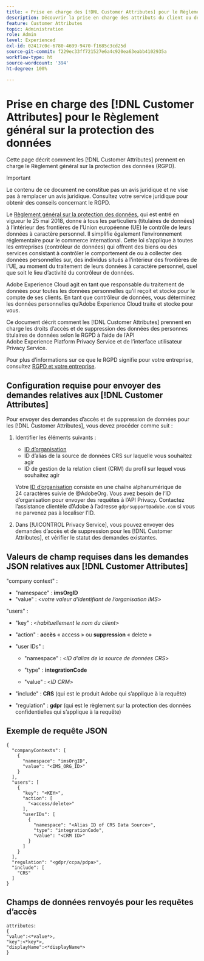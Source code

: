 ```yaml
---
title: « Prise en charge des [!DNL Customer Attributes] pour le Règlement général sur la protection des données »
description: Découvrir la prise en charge des attributs du client ou de la cliente pour le Règlement général sur la protection des données
feature: Customer Attributes
topic: Administration
role: Admin
level: Experienced
exl-id: 02417c0c-6780-4699-9470-f1685c3cd25d
source-git-commit: f229ec33ff721527e6a4c920ea63eabb4102935a
workflow-type: ht
source-wordcount: '394'
ht-degree: 100%

---
```


# Prise en charge des [!DNL Customer Attributes] pour le Règlement général sur la protection des données

Cette page décrit comment les [!DNL Customer Attributes] prennent en charge le Règlement général sur la protection des données (RGPD).

>[!IMPORTANT]
>
>Le contenu de ce document ne constitue pas un avis juridique et ne vise pas à remplacer un avis juridique. Consultez votre service juridique pour obtenir des conseils concernant le RGPD.

Le [Règlement général sur la protection des données](https://business.adobe.com/fr/privacy/general-data-protection-regulation.html), qui est entré en vigueur le 25 mai 2018, donne à tous les particuliers (titulaires de données) à l’intérieur des frontières de l’Union européenne (UE) le contrôle de leurs données à caractère personnel. Il simplifie également l’environnement réglementaire pour le commerce international. Cette loi s’applique à toutes les entreprises (contrôleur de données) qui offrent des biens ou des services consistant à contrôler le comportement de ou à collecter des données personnelles sur, des individus situés à l’intérieur des frontières de l’UE, au moment du traitement de leurs données à caractère personnel, quel que soit le lieu d’activité du contrôleur de données.

Adobe Experience Cloud agit en tant que responsable du traitement de données pour toutes les données personnelles qu’il reçoit et stocke pour le compte de ses clients. En tant que contrôleur de données, vous déterminez les données personnelles qu’Adobe Experience Cloud traite et stocke pour vous.

Ce document décrit comment les [!DNL Customer Attributes] prennent en charge les droits d’accès et de suppression des données des personnes titulaires de données selon le RGPD à l’aide de l’API Adobe Experience Platform Privacy Service et de l’interface utilisateur Privacy Service.

Pour plus d’informations sur ce que le RGPD signifie pour votre entreprise, consultez [RGPD et votre entreprise](https://business.adobe.com/fr/privacy/general-data-protection-regulation.html).

## Configuration requise pour envoyer des demandes relatives aux [!DNL Customer Attributes]

Pour envoyer des demandes d’accès et de suppression de données pour les [!DNL Customer Attributes], vous devez procéder comme suit :

1. Identifier les éléments suivants :

   * [ID d’organisation](#organizations.md)
   * ID d’alias de la source de données CRS sur laquelle vous souhaitez agir
   * ID de gestion de la relation client (CRM) du profil sur lequel vous souhaitez agir

   Votre [ID d’organisation](#organizations.md) consiste en une chaîne alphanumérique de 24 caractères suivie de @AdobeOrg. Vous avez besoin de l’ID d’organisation pour envoyer des requêtes à l’API Privacy. Contactez l’assistance clientèle d’Adobe à l’adresse `gdprsupport@adobe.com` si vous ne parvenez pas à localiser l’ID.

1. Dans [!UICONTROL Privacy Service], vous pouvez envoyer des demandes d’accès et de suppression pour les [!DNL Customer Attributes], et vérifier le statut des demandes existantes.

## Valeurs de champ requises dans les demandes JSON relatives aux [!DNL Customer Attributes]

&quot;company context&quot; :

* &quot;namespace&quot; : **imsOrgID**
* &quot;value&quot; : &lt;*votre valeur d’identifiant de l’organisation IMS*>

&quot;users&quot; :

* &quot;key&quot; : &lt;*habituellement le nom du client*>

* &quot;action&quot; : **accès** « access » ou **suppression** « delete »

* &quot;user IDs&quot; :

   * &quot;namespace&quot; : &lt;*ID d’alias de la source de données CRS*>

   * &quot;type&quot; : **integrationCode**

   * &quot;value&quot; : &lt;*ID CRM*>

* &quot;include&quot; : **CRS** (qui est le produit Adobe qui s’applique à la requête)

* &quot;regulation&quot; : **gdpr** (qui est le règlement sur la protection des données confidentielles qui s’applique à la requête)

## Exemple de requête JSON

```
{
  "companyContexts": [
    {
      "namespace": "imsOrgID",
      "value": "<IMS_ORG_ID>"
    }
  ],
  "users": [
    {
      "key": "<KEY>",
      "action": [
        "<access/delete>"
      ],
      "userIDs": [
        {
          "namespace": "<Alias ID of CRS Data Source>",
          "type": "integrationCode",
          "value": "<CRM ID>"
        }
      ]
    }
  ],
  "regulation": "<gdpr/ccpa/pdpa>",
  "include": [
    "CRS"
  ]
}
```

## Champs de données renvoyés pour les requêtes d’accès

```
attributes:
{
"value":<*value*>,
"key":<*key*>,
"displayName":<*displayName*>
}
```
